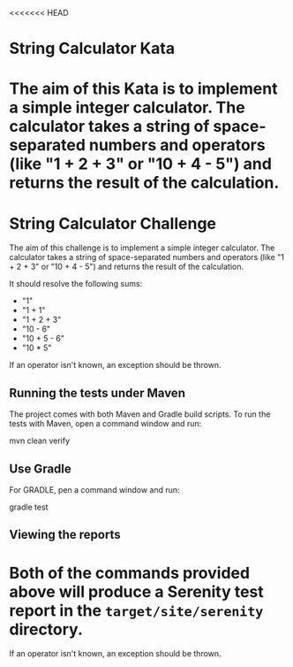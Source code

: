 <<<<<<< HEAD
# String Calculator Kata

The aim of this Kata is to implement a simple integer calculator. 
The calculator takes a string of space-separated numbers and operators (like "1 + 2 + 3" or "10 + 4 - 5") and returns the result of the calculation.
=======
# String Calculator Challenge

The aim of this challenge is to implement a simple integer calculator. The calculator takes a string of space-separated numbers and operators (like "1 + 2 + 3" or "10 + 4 - 5") and returns the result of the calculation.

It should resolve the following sums:

- "1"
- "1 + 1"
- "1 + 2 + 3"
- "10 - 6"
- "10 + 5 - 6"
- "10 * 5"

If an operator isn't known, an exception should be thrown.

## Running the tests under Maven

The project comes with both Maven and Gradle build scripts. To run the tests with Maven, open a command window and run:

  mvn clean verify

## Use Gradle

For GRADLE, pen a command window and run:

  gradle test 

## Viewing the reports

Both of the commands provided above will produce a Serenity test report in the `target/site/serenity` directory.
=======

If an operator isn't known, an exception should be thrown.

